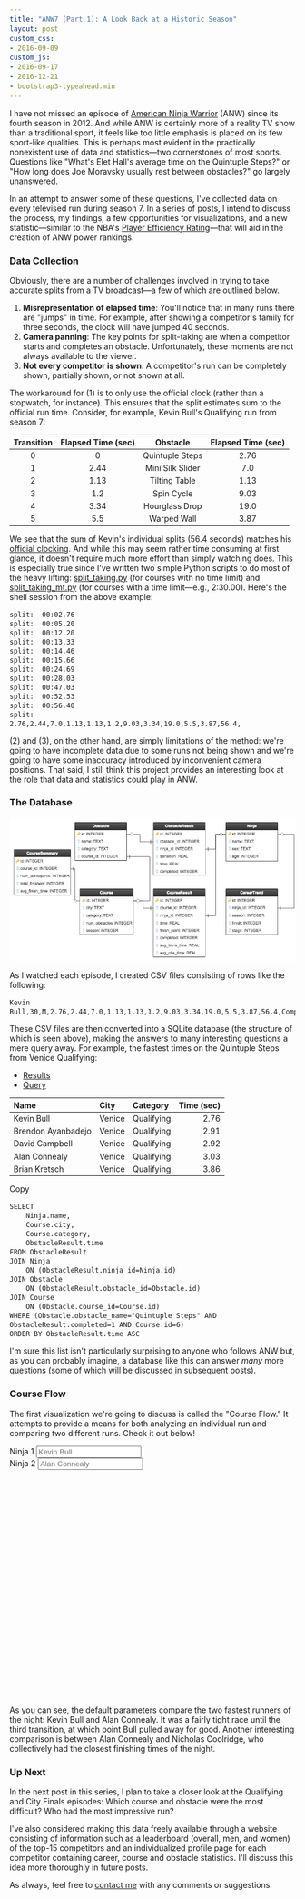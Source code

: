 ```yaml
---
title: "ANW7 (Part 1): A Look Back at a Historic Season"
layout: post
custom_css:
- 2016-09-09
custom_js:
- 2016-09-17
- 2016-12-21
- bootstrap3-typeahead.min
---
```


I have not missed an episode of [American Ninja Warrior](https://en.wikipedia.org/wiki/American_Ninja_Warrior) (ANW) since its fourth season in 2012. And while ANW is certainly more of a reality TV show than a traditional sport, it feels like too little emphasis is placed on its few sport-like qualities. This is perhaps most evident in the practically nonexistent use of data and statistics&mdash;two cornerstones of most sports. Questions like "What's Elet Hall's average time on the Quintuple Steps?" or "How long does Joe Moravsky usually rest between obstacles?" go largely unanswered.

In an attempt to answer some of these questions, I've collected data on every televised run during season 7. In a series of posts, I intend to discuss the process, my findings, a few opportunities for visualizations, and a new statistic&mdash;similar to the NBA's [Player Efficiency Rating](https://en.wikipedia.org/wiki/Player_efficiency_rating)&mdash;that will aid in the creation of ANW power rankings.

### Data Collection


Obviously, there are a number of challenges involved in trying to take accurate splits from a TV broadcast&mdash;a few of which are outlined below.

1. **Misrepresentation of elapsed time**: You'll notice that in many runs there are "jumps" in time. For example, after showing a competitor's family for three seconds, the clock will have jumped 40 seconds.
2. **Camera panning**: The key points for split-taking are when a competitor starts and completes an obstacle. Unfortunately, these moments are not always available to the viewer.
3. **Not every competitor is shown**: A competitor's run can be completely shown, partially shown, or not shown at all.

The workaround for (1) is to only use the official clock (rather than a stopwatch, for instance). This ensures that the split estimates sum to the official run time. Consider, for example, Kevin Bull's Qualifying run from season 7:

| Transition | Elapsed Time (sec) |     Obstacle     | Elapsed Time (sec) |
|:----------:|:------------------:|:----------------:|:------------------:|
|      0     |          0         |  Quintuple Steps |        2.76        |
|      1     |        2.44        | Mini Silk Slider |        7.0        |
|      2     |        1.13        |   Tilting Table  |        1.13        |
|      3     |        1.2        |    Spin Cycle    |        9.03        |
|      4     |        3.34        |  Hourglass Drop  |        19.0       |
|      5     |        5.5        |    Warped Wall   |        3.87        |

We see that the sum of Kevin's individual splits (56.4 seconds) matches his [official clocking](http://sasukepedia.wikia.com/wiki/American_Ninja_Warrior_7). And while this may seem rather time consuming at first glance, it doesn't require much more effort than simply watching does. This is especially true since I've written two simple Python scripts to do most of the heavy lifting: [split_taking.py](https://gist.github.com/jdkato/e2b5fabe2daf795e2438469c944d4409) (for courses with no time limit) and [split_taking_mt.py](https://gist.github.com/jdkato/072f400daef57191283123351fad328e) (for courses with a time limit&mdash;e.g., 2:30.00). Here's the shell session from the above example:

```
split:  00:02.76
split:  00:05.20
split:  00:12.20
split:  00:13.33
split:  00:14.46
split:  00:15.66
split:  00:24.69
split:  00:28.03
split:  00:47.03
split:  00:52.53
split:  00:56.40
split:  
2.76,2.44,7.0,1.13,1.13,1.2,9.03,3.34,19.0,5.5,3.87,56.4,
```

(2) and (3), on the other hand, are simply limitations of the method: we're going to have incomplete data due to some runs not being shown and we're going to have some inaccuracy introduced by inconvenient camera positions. That said, I still think this project provides an interesting look at the role that data and statistics could play in ANW.

### The Database

<img src="/img/database.png" alt="Database Structure" class="img-thumbnail">

As I watched each episode, I created CSV files consisting of rows like the following:

```
Kevin Bull,30,M,2.76,2.44,7.0,1.13,1.13,1.2,9.03,3.34,19.0,5.5,3.87,56.4,Completed
```

These CSV files are then converted into a SQLite database (the structure of which is seen above), making the answers to many interesting questions a mere query away. For example, the fastest times on the Quintuple Steps from Venice Qualifying:

<ul class="nav nav-tabs" id="product-table">
  <li><a href="#1" data-toggle="tab">Results</a></li>
  <li><a href="#2" data-toggle="tab">Query</a></li>
</ul>
<div class="tab-content">
  <div class="tab-pane" id="1">
    <table>
<thead>
<tr class="header">
<th align="left">Name</th>
<th align="left">City</th>
<th align="left">Category</th>
<th align="right">Time (sec)</th>
</tr>
</thead>
<tbody>
<tr class="odd">
<td align="left">Kevin Bull</td>
<td align="left">Venice</td>
<td align="left">Qualifying</td>
<td align="right">2.76</td>
</tr>
<tr class="even">
<td align="left">Brendon Ayanbadejo</td>
<td align="left">Venice</td>
<td align="left">Qualifying</td>
<td align="right">2.91</td>
</tr>
<tr class="odd">
<td align="left">David Campbell</td>
<td align="left">Venice</td>
<td align="left">Qualifying</td>
<td align="right">2.92</td>
</tr>
<tr class="even">
<td align="left">Alan Connealy</td>
<td align="left">Venice</td>
<td align="left">Qualifying</td>
<td align="right">3.03</td>
</tr>
<tr class="odd">
<td align="left">Brian Kretsch</td>
<td align="left">Venice</td>
<td align="left">Qualifying</td>
<td align="right">3.86</td>
</tr>
</tbody>
</table>
  </div>
  <div class="tab-pane" id="2">
    <div class="language-sql highlighter-rouge"><div class="zero-clipboard mobile-hide"><span class="btn-clipboard">Copy</span></div><pre class="highlight"><code><span class="k">SELECT</span>
    <span class="n">Ninja</span><span class="p">.</span><span class="n">name</span><span class="p">,</span>
    <span class="n">Course</span><span class="p">.</span><span class="n">city</span><span class="p">,</span>
    <span class="n">Course</span><span class="p">.</span><span class="n">category</span><span class="p">,</span>
    <span class="n">ObstacleResult</span><span class="p">.</span><span class="n">time</span>
<span class="k">FROM</span> <span class="n">ObstacleResult</span>
<span class="k">JOIN</span> <span class="n">Ninja</span>
    <span class="k">ON</span> <span class="p">(</span><span class="n">ObstacleResult</span><span class="p">.</span><span class="n">ninja_id</span><span class="o">=</span><span class="n">Ninja</span><span class="p">.</span><span class="n">id</span><span class="p">)</span>
<span class="k">JOIN</span> <span class="n">Obstacle</span>
    <span class="k">ON</span> <span class="p">(</span><span class="n">ObstacleResult</span><span class="p">.</span><span class="n">obstacle_id</span><span class="o">=</span><span class="n">Obstacle</span><span class="p">.</span><span class="n">id</span><span class="p">)</span>
<span class="k">JOIN</span> <span class="n">Course</span>
    <span class="k">ON</span> <span class="p">(</span><span class="n">Obstacle</span><span class="p">.</span><span class="n">course_id</span><span class="o">=</span><span class="n">Course</span><span class="p">.</span><span class="n">id</span><span class="p">)</span>
<span class="k">WHERE</span> <span class="p">(</span><span class="n">Obstacle</span><span class="p">.</span><span class="n">obstacle_name</span><span class="o">=</span><span class="nv">"Quintuple Steps"</span> <span class="k">AND</span> <span class="n">ObstacleResult</span><span class="p">.</span><span class="n">completed</span><span class="o">=</span><span class="mi">1</span> <span class="k">AND</span> <span class="n">Course</span><span class="p">.</span><span class="n">id</span><span class="o">=</span><span class="mi">6</span><span class="p">)</span>
<span class="k">ORDER</span> <span class="k">BY</span> <span class="n">ObstacleResult</span><span class="p">.</span><span class="n">time</span> <span class="k">ASC</span>
</code></pre>
</div>
  </div>
</div>

I'm sure this list isn't particularly surprising to anyone who follows ANW but, as you can probably imagine, a database like this can answer *many* more questions (some of which will be discussed in subsequent posts).

### Course Flow

The first visualization we're going to discuss is called the "Course Flow." It attempts to provide a means for both analyzing an individual run and comparing two different runs. Check it out below!

<form class="bs-example bs-example-form" data-example-id="input-group-with-button">
    <div class="row">
        <div class="form-group col-sm-6">
            <label for="comp1" class="h4">Ninja 1</label>
            <input type="text" class="form-control" id="comp1" placeholder="Kevin Bull" data-provide="typeahead" autocomplete="off">
        </div>
        <div class="form-group col-sm-6">
            <label for="comp2" class="h4">Ninja 2</label>
            <input type="text" class="form-control" id="comp2" placeholder="Alan Connealy" data-provide="typeahead" autocomplete="off">
        </div>
    </div>
    <div id="container" style="min-width: 310px;min-height: 400px; margin: 0 auto"></div>
</form>

As you can see, the default parameters compare the two fastest runners of the night: Kevin Bull and Alan Connealy. It was a fairly tight race until the third transition, at which point Bull pulled away for good. Another interesting comparison is between Alan Connealy and Nicholas Coolridge, who collectively had the closest finishing times of the night.

### Up Next

In the next post in this series, I plan to take a closer look at the Qualifying and City Finals episodes: Which course and obstacle were the most difficult? Who had the most impressive run?

I've also considered making this data freely available through a website consisting of information such as a leaderboard (overall, men, and women) of the top-15 competitors and an individualized profile page for each competitor containing career, course and obstacle statistics. I'll discuss this idea more thoroughly in future posts.

As always, feel free to [contact me](/) with any comments or suggestions.
